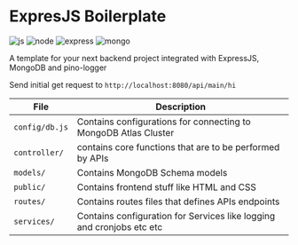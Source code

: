 # ExpresJS Boilerplate
![js](https://img.shields.io/badge/JavaScript-F7DF1E?style=for-the-badge&logo=javascript&logoColor=black) ![node](https://img.shields.io/badge/Node.js-43853D?style=for-the-badge&logo=node.js&logoColor=white)
![express](https://img.shields.io/badge/Express.js-404D59?style=for-the-badge)
![mongo](https://img.shields.io/badge/MongoDB-4EA94B?style=for-the-badge&logo=mongodb&logoColor=white)

A template for your next backend project integrated with ExpressJS, MongoDB and pino-logger 

Send initial get request to `http://localhost:8080/api/main/hi`

| File           	| Description                                                           	|
|----------------	|-----------------------------------------------------------------------	|
| `config/db.js` 	| Contains configurations for connecting to MongoDB Atlas Cluster       	|
| `controller/`  	| contains core functions that are to be performed by APIs              	|
| `models/`      	| Contains MongoDB Schema models                                        	|
| `public/`      	| Contains frontend stuff like HTML and CSS                             	|
| `routes/`      	| Contains routes files that defines APIs endpoints                     	|
| `services/`    	| Contains configuration for Services like logging and cronjobs etc etc 	|